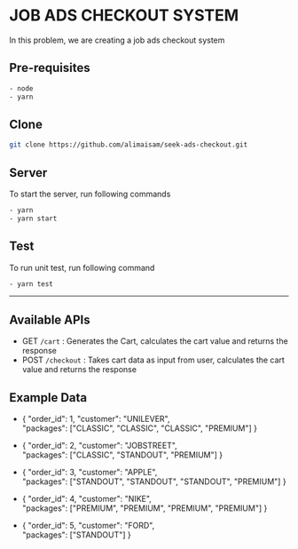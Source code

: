 # JOB ADS CHECKOUT SYSTEM
In this problem, we are creating a job ads checkout system

## Pre-requisites
```bash
- node
- yarn
```

## Clone
```bash
git clone https://github.com/alimaisam/seek-ads-checkout.git
```

## Server

To start the server, run following commands
```bash
- yarn
- yarn start
```

## Test
To run unit test, run following command
```bash
- yarn test
```
----

## Available APIs
- GET `/cart` : Generates the Cart, calculates the cart value and returns the response
- POST `/checkout` : Takes cart data as input from user, calculates the cart value and returns the response

## Example Data

* {
	"order_id": 1, 
	"customer": "UNILEVER",  
	"packages": ["CLASSIC", "CLASSIC", "CLASSIC", "PREMIUM"]
}

* {
	"order_id": 2, 
	"customer": "JOBSTREET",  
	"packages": ["CLASSIC", "STANDOUT", "PREMIUM"]
}

* {
	"order_id": 3, 
	"customer": "APPLE",  
	"packages": ["STANDOUT", "STANDOUT", "STANDOUT", "PREMIUM"]
}

* {
	"order_id": 4, 
	"customer": "NIKE",  
	"packages": ["PREMIUM", "PREMIUM", "PREMIUM", "PREMIUM"]
}

* {
    "order_id": 5, 
	"customer": "FORD",  
	"packages": ["STANDOUT"]
}
